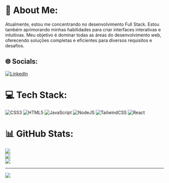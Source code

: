 # 💫 About Me:
Atualmente, estou me concentrando no desenvolvimento Full Stack. Estou também aprimorando minhas habilidades para criar interfaces interativas e intuitivas. Meu objetivo é dominar todas as áreas do desenvolvimento web, oferecendo soluções completas e eficientes para diversos requisitos e desafios.


## 🌐 Socials:
[![LinkedIn](https://img.shields.io/badge/LinkedIn-%230077B5.svg?logo=linkedin&logoColor=white)](https://linkedin.com/in/www.linkedin.com/in/gustavo-luiz-21lsd) 

# 💻 Tech Stack:
![CSS3](https://img.shields.io/badge/css3-%231572B6.svg?style=for-the-badge&logo=css3&logoColor=white) ![HTML5](https://img.shields.io/badge/html5-%23E34F26.svg?style=for-the-badge&logo=html5&logoColor=white) ![JavaScript](https://img.shields.io/badge/javascript-%23323330.svg?style=for-the-badge&logo=javascript&logoColor=%23F7DF1E) ![NodeJS](https://img.shields.io/badge/node.js-6DA55F?style=for-the-badge&logo=node.js&logoColor=white) ![TailwindCSS](https://img.shields.io/badge/tailwindcss-%2338B2AC.svg?style=for-the-badge&logo=tailwind-css&logoColor=white) ![React](https://img.shields.io/badge/react-%2320232a.svg?style=for-the-badge&logo=react&logoColor=%2361DAFB)
# 📊 GitHub Stats:
![](https://github-readme-stats.vercel.app/api?username=gustavols12&theme=dracula&hide_border=false&include_all_commits=false&count_private=false)<br/>
![](https://github-readme-streak-stats.herokuapp.com/?user=gustavols12&theme=dracula&hide_border=false)<br/>
![](https://github-readme-stats.vercel.app/api/top-langs/?username=gustavols12&theme=dracula&hide_border=false&include_all_commits=false&count_private=false&layout=compact)

---
[![](https://visitcount.itsvg.in/api?id=gustavols12&icon=0&color=0)](https://visitcount.itsvg.in)

<!-- Proudly created with GPRM ( https://gprm.itsvg.in ) -->